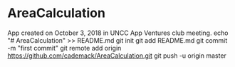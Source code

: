 # AreaCalculation
App created on October 3, 2018 in UNCC App Ventures club meeting.
echo "# AreaCalculation" >> README.md
git init
git add README.md
git commit -m "first commit"
git remote add origin https://github.com/cademack/AreaCalculation.git
git push -u origin master
